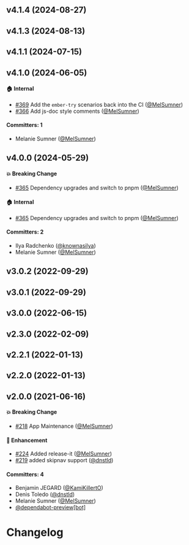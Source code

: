 

## v4.1.4 (2024-08-27)

## v4.1.3 (2024-08-13)

## v4.1.1 (2024-07-15)

## v4.1.0 (2024-06-05)

#### :house: Internal
* [#369](https://github.com/ember-a11y/ember-a11y-refocus/pull/369) Add the `ember-try` scenarios back into the CI ([@MelSumner](https://github.com/MelSumner))
* [#366](https://github.com/ember-a11y/ember-a11y-refocus/pull/366) Add js-doc style comments ([@MelSumner](https://github.com/MelSumner))

#### Committers: 1
- Melanie Sumner ([@MelSumner](https://github.com/MelSumner))

## v4.0.0 (2024-05-29)

#### :boom: Breaking Change
* [#365](https://github.com/ember-a11y/ember-a11y-refocus/pull/365) Dependency upgrades and switch to pnpm ([@MelSumner](https://github.com/MelSumner))

#### :house: Internal
* [#365](https://github.com/ember-a11y/ember-a11y-refocus/pull/365) Dependency upgrades and switch to pnpm ([@MelSumner](https://github.com/MelSumner))

#### Committers: 2
- Ilya Radchenko ([@knownasilya](https://github.com/knownasilya))
- Melanie Sumner ([@MelSumner](https://github.com/MelSumner))

## v3.0.2 (2022-09-29)

## v3.0.1 (2022-09-29)

## v3.0.0 (2022-06-15)

## v2.3.0 (2022-02-09)

## v2.2.1 (2022-01-13)

## v2.2.0 (2022-01-13)

## v2.0.0 (2021-06-16)

#### :boom: Breaking Change
* [#218](https://github.com/ember-a11y/ember-a11y-refocus/pull/218) App Maintenance ([@MelSumner](https://github.com/MelSumner))

#### :rocket: Enhancement
* [#224](https://github.com/ember-a11y/ember-a11y-refocus/pull/224) Added release-it ([@MelSumner](https://github.com/MelSumner))
* [#219](https://github.com/ember-a11y/ember-a11y-refocus/pull/219) added skipnav support ([@dnstld](https://github.com/dnstld))

#### Committers: 4
- Benjamin JEGARD ([@KamiKillertO](https://github.com/KamiKillertO))
- Denis Toledo ([@dnstld](https://github.com/dnstld))
- Melanie Sumner ([@MelSumner](https://github.com/MelSumner))
- [@dependabot-preview[bot]](https://github.com/apps/dependabot-preview)

# Changelog
